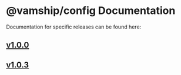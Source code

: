 # @vamship/config Documentation

Documentation for specific releases can be found here:

## [v1.0.0](./@vamship/config/1.0.0/index.html)
## [v1.0.3](./@vamship/config/1.0.3/index.html)
